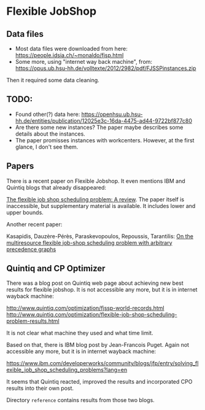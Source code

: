 # Flexible JobShop

## Data files

* Most data files were downloaded from here: <https://people.idsia.ch/~monaldo/fjsp.html>
* Some more, using "internet way back machine", from: <https://opus.ub.hsu-hh.de/volltexte/2012/2982/pdf/FJSSPinstances.zip>

Then it required some data cleaning.

## TODO:

* Found other(?) data here: <https://openhsu.ub.hsu-hh.de/entities/publication/12025e3c-16da-4475-ad44-9722bf877c80>
* Are there some new instances? The paper maybe describes some details about the instances.
* The paper promisses instances with workcenters. However, at the first glance, I don't see them.

## Papers

There is a recent paper on Flexible Jobshop. It even mentions IBM and Quintiq blogs that already disappeared:

[The flexible job shop scheduling problem: A review](https://www.sciencedirect.com/science/article/abs/pii/S037722172300382X).
The paper itself is inaccessible, but supplementary material is available. It includes lower and upper bounds.

Another recent paper:

Kasapidis, Dauzère-Pérès, Paraskevopoulos, Repoussis, Tarantilis:
[On the multiresource flexible job-shop scheduling problem with arbitrary precedence graphs](https://onlinelibrary.wiley.com/doi/full/10.1111/poms.13977)

## Quintiq and CP Optimizer

There was a blog post on Quintiq web page about achieving new best results for
flexible jobshop. It is not accessible any more, but it is in internet wayback
machine:

<http://www.quintiq.com/optimization/fjssp-world-records.html>
<http://www.quintiq.com/optimization/flexible-job-shop-scheduling-problem-results.html>

It is not clear what machine they used and what time limit.

Based on that, there is IBM blog post by Jean-Francois Puget. Again not
accessible any more, but it is in internet wayback machine:

<https://www.ibm.com/developerworks/community/blogs/jfp/entry/solving_flexible_job_shop_scheduling_problems?lang=en>

It seems that Quintiq reacted, improved the results and incorporated CPO results into their own post.

Directory `reference` contains results from those two blogs.
